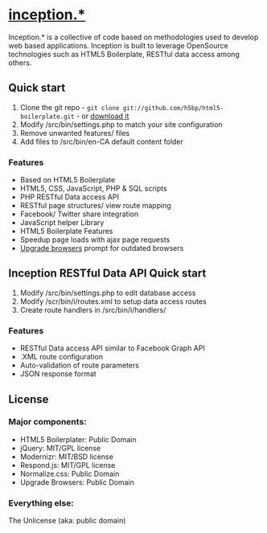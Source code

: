 # [inception.*](http://inceptiondotstar.com)

Inception.* is a collective of code based on methodologies used to develop web based applications. Inception is built to leverage OpenSource technologies such as HTML5 Boilerplate, RESTful data access among others. 


## Quick start

1. Clone the git repo - `git clone git://github.com/h5bp/html5-boilerplate.git` - or [download it](https://github.com/jalleyne/inception.-/zipball/master)
2. Modify /src/bin/settings.php to match your site configuration
3. Remove unwanted features/ files
4. Add files to /src/bin/en-CA default content folder


### Features

* Based on HTML5 Boilerplate
* HTML5, CSS, JavaScript, PHP & SQL scripts
* PHP RESTful Data access API
* RESTful page structures/ view route mapping
* Facebook/ Twitter share integration
* JavaScript helper Library
* HTML5 Boilerplate Features
* Speedup page loads with ajax page requests
* [Upgrade browsers](http://upgradebrowsers.com/) prompt for outdated browsers


## Inception RESTful Data API Quick start

1. Modify /src/bin/settings.php to edit database access
2. Modify /scr/bin/i/routes.xml to setup data access routes
3. Create route handlers in /src/bin/i/handlers/

### Features

* RESTful Data access API similar to Facebook Graph API
* .XML route configuration
* Auto-validation of route parameters
* JSON response format

## License

### Major components:

* HTML5 Boilerplater: Public Domain
* jQuery: MIT/GPL license
* Modernizr: MIT/BSD license
* Respond.js: MIT/GPL license
* Normalize.css: Public Domain
* Upgrade Browsers: Public Domain

### Everything else:

The Unlicense (aka: public domain)
